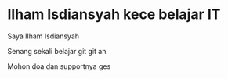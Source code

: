# Ilham Isdiansyah kece belajar IT

Saya Ilham Isdiansyah

Senang sekali belajar git git an

Mohon doa dan supportnya ges
